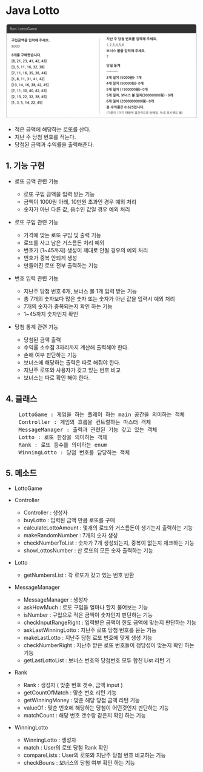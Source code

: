 # Java Lotto
![lottoExample](./src/img/lottoExample.png)

- 적은 금액에 해당하는 로또를 산다.
- 지난 주 당첨 번호를 적는다.
- 당첨된 금액과 수익률을 출력해준다.

## 1. 기능 구현

- 로또 금액 관련 기능

    - 로또 구입 금액을 입력 받는 기능
    - 금액이 1000원 아래, 10만원 초과인 경우 예외 처리
    - 숫자가 아닌 다른 값, 음수인 값일 경우 예외 처리

- 로또 구입 관련 기능

    - 가격에 맞는 로또 구입 및 출력 기능
    - 로또를 사고 남은 거스름돈 처리 예외
    - 번호가 (1~45까지) 생성이 제대로 안될 경우의 예외 처리
    - 번호가 중복 안되게 생성
    - 만들어진 로또 전부 출력하는 기능

- 번호 입력 관련 기능

    - 지난주 당첨 번호 6개, 보너스 볼 1개 입력 받는 기능
    - 총 7개의 숫자보다 많은 숫자 또는 숫자가 아닌 값을 입력시 예외 처리
    - 7개의 숫자가 중복되는지 확인 하는 기능
    - 1~45까지 숫자인지 확인

- 당첨 통계 관련 기능

    - 당첨된 금액 출력
    - 수익률 소수점 3자리까지 계산해 출력해야 한다.
    - 손해 여부 판단하는 기능
    - 보너스에 해당하는 출력은 따로 해줘야 한다.
    - 지난주 로또와 사용자가 갖고 있는 번호 비교
    - 보너스는 따로 확인 해야 한다.

## 4. 클래스
<pre>
    LottoGame : 게임을 하는 플레이 하는 main 공간을 의미하는 객체
    Controller : 게임의 흐름을 컨트럴하는 마스터 객체
    MessageManager : 출력과 관련된 기능 갖고 있는 객체
    Lotto : 로또 한장을 의미하는 객체
    Rank : 로또 등수를 의미하는 enum
    WinningLotto : 당첨 번호를 담당하는 객체
</pre>

## 5. 메소드
- LottoGame

- Controller
    - Controller : 생성자
    - buyLotto : 입력된 금액 만큼 로또를 구매
    - calculateLottoAmount : 몇개의 로또와 거스름돈이 생기는지 출력하는 기능
    - makeRandomNumber : 7개의 숫자 생성
    - checkNumberToList : 숫자가 7개 생성되는지, 중복이 없는지 체크하는 기능
    - showLottosNumber : 산 로또의 모든 숫자 출력하는 기능
- Lotto
    - getNumbersList : 각 로또가 갖고 있는 번호 반환
- MessageManager
    - MessageManager : 생성자
    - askHowMuch : 로또 구입을 얼마나 할지 물어보는 기능
    - isNumber : 구입으로 적은 금액이 숫자인지 판단하는 기능
    - checkInputRangeRight : 입력받은 금액이 한도 금액에 맞는지 판단하는 기능
    - askLastWinningLotto : 지난주 로또 당첨 번호를 묻는 기능
    - makeLastLotto : 지난주 당첨 로또 번호에 맞게 생성 기능
    - checkNumberRight : 지난주 받은 로또 번호들이 정당성이 맞는지 확인 하는 기능
    - getLastLottoList : 보너스 번호와 당첨번호 모두 합친 List 리턴 기
- Rank
    - Rank : 생성자 ( 맞춘 번호 갯수, 금액 input )
    - getCountOfMatch : 맞춘 번호 리턴 기능
    - getWinningMoney : 맞춘 해당 당첨 금액 리턴 기능
    - valueOf : 맞춘 번호에 해당하는 당첨이 어떤것인지 판단하는 기능
    - matchCount : 해당 번호 갯수랑 같은지 확인 하는 기능
- WinningLotto
    - WinningLotto : 생성자
    - match : User의 로또 당첨 Rank 확인
    - compareLists : User의 로또와 지난주 당첨 번호 비교하는 기능
    - checkBouns : 보너스의 당첨 여부 확인 하는 기능
